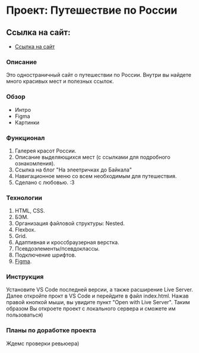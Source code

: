 # Проект: Путешествие по России

## Ссылка на сайт:
* [Ссылка на сайт](https://fevralkolesnik.github.io/russian-travel/)

### Описание

Это одностраничный сайт о путешествии по России. Внутри вы найдете много красивых мест и полезных ссылок.

### Обзор
* Интро
* Figma
* Картинки

### Функционал

1. Галерея красот России.
2. Описание выделяющихся мест (с ссылками для подробного ознакомления).
3. Ссылка на блог "На элеетричках до Байкала"
4. Навигационное меню со всем необходимым для путешествия.
5. Сделано с любовью. :3

### Технологии

1. HTML, CSS.
2. БЭМ.
3. Организация файловой структуры: Nested.
4. Flexbox.
5. Grid.
6. Адаптивная и кроссбраузерная верстка.
7. Псевдоэлементы/псевдоклассы.
8. Подключение шрифтов.
9. [Figma](https://www.figma.com/file/5S2WSbEFL6awjVWJ0NWL8Q/Sprint-3_-Russia-_-desktop-mobile?node-id=28503%3A0).

### Инструкция

Установите VS Code последней версии, а также расширение Live Server. Далее откройте прокт в VS Code и перейдите в файл index.html. Нажав правой кнопкой мыши, вы увидите пункт "Open with Live Server". Таким образом Вы откроете проект с локального сервера и сможете им пользоваться)

### Планы по доработке проекта
Ждемс проверки ревьюера)

